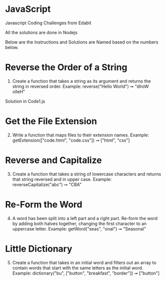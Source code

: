 # JavaScript
Javascript Coding Challenges from Edabit

All the solutions are done in Nodejs 

Below are the Instructions and Solutions are Named based on the numbers below.

# Reverse the Order of a String

1. Create a function that takes a string as its argument and returns the string in reversed order.
Example: reverse("Hello World") ➞ "dlroW olleH"

Solution in Code1.js

# Get the File Extension

2. Write a function that maps files to their extension names.
Example: getExtension(["code.html", "code.css"])
➞ ["html", "css"]

# Reverse and Capitalize

3. Create a function that takes a string of lowercase characters and returns that string reversed and in upper case.
Example: reverseCapitalize("abc") ➞ "CBA"

# Re-Form the Word

4. A word has been split into a left part and a right part. Re-form the word by adding both halves together, changing the first character to an uppercase letter.
Example: getWord("seas", "onal") ➞ "Seasonal"

# Little Dictionary

5. Create a function that takes in an initial word and filters out an array to contain words that start with the same letters as the initial word.
Example: dictionary("bu", ["button", "breakfast", "border"]) ➞ ["button"]



